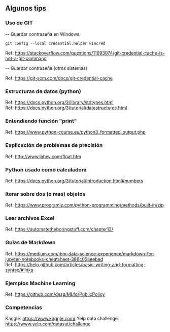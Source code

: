 ## Algunos tips
### Uso de GIT

-- Guardar contraseña en Windows

    git config --local credential.helper wincred

Ref: https://stackoverflow.com/questions/11693074/git-credential-cache-is-not-a-git-command

-- Guardar contraseña (otros sistemas)

Ref: https://git-scm.com/docs/git-credential-cache

### Estructuras de datos (python)

Ref: https://docs.python.org/3/library/stdtypes.html  
Ref: https://docs.python.org/3/tutorial/datastructures.html

### Entendiendo función "print"

Ref: https://www.python-course.eu/python3_formatted_output.php

### Explicación de problemas de precisión

Ref: http://www.lahey.com/float.htm

### Python usado como calculadora

Ref: https://docs.python.org/3/tutorial/introduction.html#numbers

### Iterar sobre dos (o mas) objetos

Ref: https://www.programiz.com/python-programming/methods/built-in/zip

### Leer archivos Excel

Ref: https://automatetheboringstuff.com/chapter12/

### Guias de Markdown

Ref: https://medium.com/ibm-data-science-experience/markdown-for-jupyter-notebooks-cheatsheet-386c05aeebed  
Ref: https://help.github.com/articles/basic-writing-and-formatting-syntax/#links

### Ejemplos Machine Learning

Ref: https://github.com/dssg/MLforPublicPolicy

### Competencias

Kaggle: https://www.kaggle.com/
Yelp data challenge: https://www.yelp.com/dataset/challenge
